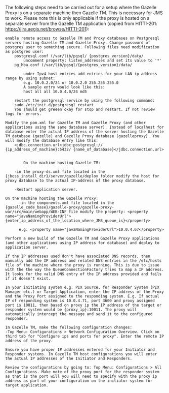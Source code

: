 
The following steps need to be carried out for a setup where the Gazelle Proxy is on a separate machine then Gazelle TM. This is necessary for JMS to work. Please note this is only applicable if the proxy is hosted on a separate server from the Gazelle TM application (copied from HITTI-201: https://jira.aegis.net/browse/HITTI-201):

    enable remote access to Gazelle TM and Proxy databases on Postgresql servers hosting Gazelle TM and Gazelle Proxy. Change password of postgres user to something secure. Following files need modification as postgres user:
        postgresql.conf (/var/lib/pgsql/ {postgres_version}/data/
            uncomment property: listen_addresses and set its value to '*'
        pg_hba.conf (/var/lib/pgsql/{postgres_version}/data/

            under Ipv4 host entries add entries for your LAN ip address range by using subnet:
            e.g. 10.0.2.0/24 or 10.0.2.0 255.255.255.0
            A sample entry would look like this:
            host all all 10.0.4.0/24 md5

        restart the postgresql service by using the following command:
        sudo /etc/init.d/postgresql restart
        You should get greeen okay for stop and restart. If not review logs for errors.

    Modify the pom.xml for Gazelle TM and Gazelle Proxy (and other applications using the same database server). Instead of localhost for database enter the actual IP address of the server hosting the Gazelle TM database (gazelle) and Gazelle Proxy database (gazelleproxy). You will modify the database entry like this:
        <jdbc.connection.url>jdbc:postgresql:// {ip_address_of_machine}:5432/ {name_of_database}</jdbc.connection.url>


            On the machine hosting Gazelle TM:

        -in the proxy-ds.xml file located in the {jboss_install_dir}/server/gazelle/deploy folder modify the host for proxy database to the actual IP-address of the proxy database.

        -Restart application server.

    On the machine hosting the Gazelle Proxy:
          -in the components.xml file located in the {gazelle_code_base}/gazelle-proxy/gazelle-proxy-war/src/main/webapp/WEB-INF file modify the property: <property name="javaNamingProviderUrl"> {enter_ip_address_of_the_location_where_JMS_queue_is}</property>

          e.g. <property name="javaNamingProviderUrl">10.0.4.67</property>

    Perform a new build of the Gazelle TM and Gazelle Proxy applications (and other applications using IP address for database) and deploy to application server.

    If the IP addresses used don't have associated DNS records, then manually add the IP address and related DNS entries in the /etc/hosts file of the machine where the proxy is running. This is due to issue with the the way the QueueConnectionFactory tries to map a IP address. It looks for the valid DNS entry of the IP address provided and fails if it doesn't exist.

    In your initiating system e.g. PIX Source, for Responder System (PIX Manager etc.) or Target Application, enter the IP address of the Proxy and the Proxy Port assigned to the responding system. E.g. If actual IP of responding system is 10.0.4.71, port 3600 and proxy assigned port is 10011, then based on proxy ip the IP address of the target or responder system would be {proxy_ip}:10011. The proxy will automatically intercept the message and send it to the configured responder.

    In Gazelle TM, make the following configuration changes:
    -Top Menu: Configurations > Network Configuration Overview. Click on third tab for "Configure ips and ports for proxy". Enter the remote IP address of the proxy. 

    Ensure you have proper IP addresses entered for your Initiator and Responder systems. In Gazelle TM host configurations you will enter the actual IP addresses of the Initiator and Responders.

    Review the configurations by going to: Top Menu: Configurations > All Configurations. Make note of the proxy port for the responder system as that is the port will you will need to specify with the proxy ip address as part of your configuration on the initiator system for target application.